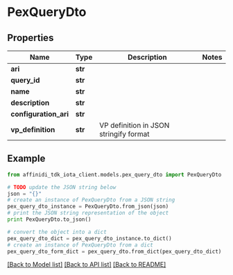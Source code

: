 # PexQueryDto

## Properties

| Name                  | Type    | Description                            | Notes |
| --------------------- | ------- | -------------------------------------- | ----- |
| **ari**               | **str** |                                        |
| **query_id**          | **str** |                                        |
| **name**              | **str** |                                        |
| **description**       | **str** |                                        |
| **configuration_ari** | **str** |                                        |
| **vp_definition**     | **str** | VP definition in JSON stringify format |

## Example

```python
from affinidi_tdk_iota_client.models.pex_query_dto import PexQueryDto

# TODO update the JSON string below
json = "{}"
# create an instance of PexQueryDto from a JSON string
pex_query_dto_instance = PexQueryDto.from_json(json)
# print the JSON string representation of the object
print PexQueryDto.to_json()

# convert the object into a dict
pex_query_dto_dict = pex_query_dto_instance.to_dict()
# create an instance of PexQueryDto from a dict
pex_query_dto_form_dict = pex_query_dto.from_dict(pex_query_dto_dict)
```

[[Back to Model list]](../README.md#documentation-for-models) [[Back to API list]](../README.md#documentation-for-api-endpoints) [[Back to README]](../README.md)
